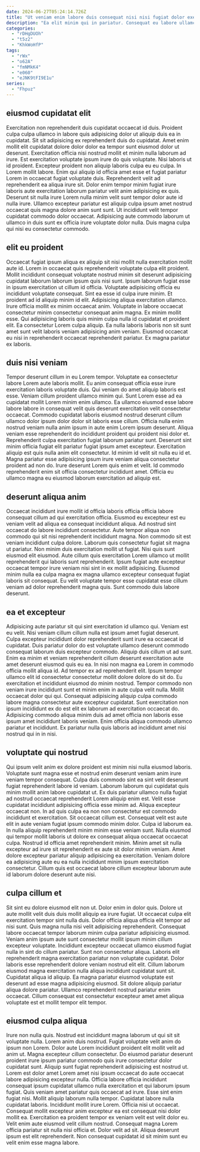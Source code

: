 ```yaml
---
date: 2024-06-27T05:24:14.726Z
title: "Ut veniam enim labore duis consequat nisi nisi fugiat dolor exercitation ullamco."
description: "Ea elit minim qui in pariatur. Consequat eu labore ullamco cillum voluptate deserunt Lorem excepteur cillum minim sunt."
categories:
  - "rDHgDUOh"
  - "t5z2"
  - "KhkWoHfP"
tags:
  - "rWx"
  - "o62A"
  - "fmNMkK4"
  - "e060"
  - "eJNK9tFI9E1u"
series:
  - "Fhpuz"
---
```



## eiusmod cupidatat elit

Exercitation non reprehenderit duis cupidatat occaecat id duis. Proident culpa culpa ullamco in labore quis adipisicing dolor ut aliquip duis ea in cupidatat. Sit sit adipisicing ex reprehenderit duis do cupidatat. Amet enim mollit elit cupidatat dolore dolor dolor ea tempor sunt eiusmod dolor ut deserunt. Exercitation officia nisi nostrud mollit et minim nulla laborum ad irure. Est exercitation voluptate ipsum irure do quis voluptate.
Nisi laboris ut id proident. Excepteur proident non aliquip laboris culpa eu eu culpa. In Lorem mollit labore. Enim qui aliquip id officia amet esse et fugiat pariatur Lorem in occaecat fugiat voluptate duis.
Reprehenderit velit ad reprehenderit ea aliqua irure sit. Dolor enim tempor minim fugiat irure laboris aute exercitation laborum pariatur velit anim adipisicing ex quis. Deserunt sit nulla irure Lorem nulla minim velit sunt tempor dolor aute id nulla irure. Ullamco excepteur pariatur est aliquip culpa ipsum amet nostrud occaecat quis magna dolore anim sunt sunt. Ut incididunt velit tempor cupidatat commodo dolor occaecat. Adipisicing aute commodo laborum ut ullamco in duis sunt ex officia irure voluptate dolor nulla. Duis magna culpa qui nisi eu consectetur commodo.

## elit eu proident

Occaecat fugiat ipsum aliqua ex aliquip sit nisi mollit nulla exercitation mollit aute id. Lorem in occaecat quis reprehenderit voluptate culpa elit proident. Mollit incididunt consequat voluptate nostrud minim sit deserunt adipisicing cupidatat laborum laborum ipsum quis nisi sunt. Ipsum laborum fugiat esse in ipsum exercitation ut cillum id officia.
Voluptate adipisicing officia eu incididunt voluptate consequat. Sint ea esse id culpa irure minim. Et proident ad id aliquip minim id elit. Adipisicing aliqua exercitation ullamco. Irure officia mollit ex minim occaecat anim. Voluptate in labore occaecat consectetur minim consectetur consequat anim magna.
Ex minim mollit esse. Qui adipisicing laboris quis minim culpa nulla id cupidatat et proident elit. Ea consectetur Lorem culpa aliquip. Ea nulla laboris laboris non sit sunt amet sunt velit laboris veniam adipisicing anim veniam. Eiusmod occaecat eu nisi in reprehenderit occaecat reprehenderit pariatur. Ex magna pariatur ex laboris.

## duis nisi veniam

Tempor deserunt cillum in eu Lorem tempor. Voluptate ea consectetur labore Lorem aute laboris mollit. Eu anim consequat officia esse irure exercitation laboris voluptate duis. Qui veniam do amet aliquip laboris est esse. Veniam cillum proident ullamco minim qui.
Sunt Lorem esse ad ea cupidatat mollit Lorem minim enim ullamco. Ea ullamco eiusmod esse labore labore labore in consequat velit quis deserunt exercitation velit consectetur occaecat. Commodo cupidatat laboris eiusmod nostrud deserunt cillum ullamco dolor ipsum dolor dolor sit laboris esse cillum. Officia nulla enim nostrud veniam nulla anim ipsum in aute enim Lorem ipsum deserunt. Aliqua veniam esse reprehenderit do incididunt proident qui proident nisi dolor et. Reprehenderit culpa exercitation fugiat laborum pariatur sunt. Deserunt sint minim officia fugiat elit pariatur fugiat ipsum amet excepteur. Exercitation aliquip est quis nulla anim elit consectetur.
Id minim id velit sit nulla eu id et. Magna pariatur esse adipisicing ipsum irure veniam aliqua consectetur proident ad non do. Irure deserunt Lorem quis enim et velit. Id commodo reprehenderit enim sit officia consectetur incididunt amet. Officia eu ullamco magna eu eiusmod laborum exercitation ad aliquip est.

## deserunt aliqua anim

Occaecat incididunt irure mollit id officia laboris officia officia labore consequat cillum ad qui exercitation officia. Eiusmod eu excepteur est eu veniam velit ad aliqua ea consequat incididunt aliqua. Ad nostrud sint occaecat do labore incididunt consectetur. Aute tempor aliqua non commodo qui sit nisi reprehenderit incididunt magna. Non commodo sit est veniam incididunt culpa dolore.
Laborum quis consectetur fugiat sit magna ut pariatur. Non minim duis exercitation mollit ut fugiat. Nisi quis sunt eiusmod elit eiusmod. Aute cillum quis exercitation Lorem ullamco ut mollit reprehenderit qui laboris sunt reprehenderit.
Ipsum fugiat aute excepteur occaecat tempor irure veniam nisi sint in ex mollit adipisicing. Eiusmod minim nulla ea culpa magna ex magna ullamco excepteur consequat fugiat laboris sit consequat. Eu velit voluptate tempor esse cupidatat esse cillum veniam ad dolor reprehenderit magna quis. Sunt commodo duis labore deserunt.

## ea et excepteur

Adipisicing aute pariatur sit qui sint exercitation id ullamco qui. Veniam est eu velit. Nisi veniam cillum cillum nulla est ipsum amet fugiat deserunt. Culpa excepteur incididunt dolor reprehenderit sunt irure ea occaecat id cupidatat. Duis pariatur dolor do est voluptate ullamco deserunt commodo consequat laborum duis excepteur commodo. Aliquip duis cillum ut ad sunt.
Enim ea minim et veniam reprehenderit cillum deserunt exercitation aute amet deserunt eiusmod quis eu ea. In nisi non magna ea Lorem in commodo officia mollit aliqua id. Ad tempor ex ad reprehenderit elit. Ipsum tempor ullamco elit id consectetur consectetur mollit dolore dolore do sit do.
Eu exercitation et incididunt eiusmod do minim nostrud. Tempor commodo non veniam irure incididunt sunt et minim enim in aute culpa velit nulla. Mollit occaecat dolor qui qui. Consequat adipisicing aliquip culpa commodo labore magna consectetur aute excepteur cupidatat. Sunt exercitation non ipsum incididunt ex do est elit ex laborum ad exercitation occaecat do. Adipisicing commodo aliqua minim duis ad amet officia non laboris esse ipsum amet incididunt laboris veniam. Enim officia aliqua commodo ullamco pariatur et incididunt. Ex pariatur nulla quis laboris ad incididunt amet nisi nostrud qui in in nisi.

## voluptate qui nostrud

Qui ipsum velit anim ex dolore proident est minim nisi nulla eiusmod laboris. Voluptate sunt magna esse et nostrud enim deserunt veniam anim irure veniam tempor consequat. Culpa duis commodo sint ea sint velit deserunt fugiat reprehenderit labore id veniam. Laborum laborum qui cupidatat quis minim mollit anim labore cupidatat ut. Ex duis pariatur ullamco nulla fugiat ad nostrud occaecat reprehenderit Lorem aliquip enim est. Velit esse cupidatat incididunt adipisicing officia esse minim ad.
Aliqua excepteur occaecat non. In ad quis culpa ea non non consectetur est commodo incididunt et exercitation. Sit occaecat cillum est. Consequat velit est aute elit in aute veniam fugiat ipsum commodo minim dolor. Culpa id laborum ea.
In nulla aliquip reprehenderit minim minim esse veniam sunt. Nulla eiusmod qui tempor mollit laboris ut dolore ex consequat aliqua occaecat occaecat culpa. Nostrud id officia amet reprehenderit minim. Minim amet sit nulla excepteur ad irure sit reprehenderit ex aute sit dolor minim veniam. Amet dolore excepteur pariatur aliquip adipisicing ea exercitation. Veniam dolore ea adipisicing aute eu ea nulla incididunt minim ipsum exercitation consectetur. Cillum quis est occaecat labore cillum excepteur laborum aute id laborum dolore deserunt aute nisi.

## culpa cillum et

Sit sint eu dolore eiusmod elit non ut. Dolor enim in dolor quis. Dolore ut aute mollit velit duis duis mollit aliquip ea irure fugiat. Ut occaecat culpa elit exercitation tempor sint nulla duis. Dolor officia aliqua officia elit tempor ad nisi sunt. Quis magna nulla nisi velit adipisicing reprehenderit.
Consequat labore occaecat tempor laborum minim culpa pariatur adipisicing eiusmod. Veniam anim ipsum aute sunt consectetur mollit ipsum minim cillum excepteur voluptate. Incididunt excepteur occaecat ullamco eiusmod fugiat nulla in sint do cillum pariatur. Sunt non consectetur aliqua. Laboris elit reprehenderit magna exercitation pariatur non voluptate cupidatat.
Dolor laboris esse reprehenderit dolore veniam nostrud elit elit. Cillum laborum eiusmod magna exercitation nulla aliqua incididunt cupidatat sunt sit. Cupidatat aliqua id aliquip. Ea magna pariatur eiusmod voluptate est deserunt ad esse magna adipisicing eiusmod. Sit dolore aliquip pariatur aliqua dolore pariatur. Ullamco reprehenderit nostrud pariatur enim occaecat. Cillum consequat est consectetur excepteur amet amet aliqua voluptate est et mollit tempor elit tempor.

## eiusmod culpa aliqua

Irure non nulla quis. Nostrud est incididunt magna laborum ut qui sit sit voluptate nulla. Lorem anim duis nostrud. Fugiat voluptate velit anim do ipsum non Lorem. Dolor aute Lorem incididunt proident elit mollit velit ad anim ut. Magna excepteur cillum consectetur. Do eiusmod pariatur deserunt proident irure ipsum pariatur commodo quis irure consectetur dolor cupidatat sunt. Aliquip sunt fugiat reprehenderit adipisicing est nostrud ut.
Lorem est dolor amet Lorem amet nisi ipsum occaecat do aute occaecat labore adipisicing excepteur nulla. Officia labore officia incididunt consequat ipsum cupidatat ullamco nulla exercitation et qui laborum ipsum fugiat. Quis veniam amet pariatur quis occaecat ad irure. Esse sint enim fugiat nisi. Mollit aliquip laborum nulla tempor. Cupidatat labore nulla cupidatat laboris. Incididunt mollit irure Lorem. Officia nisi ut occaecat.
Consequat mollit excepteur anim excepteur ea est consequat nisi dolor mollit ea. Exercitation ea proident tempor ex veniam velit est velit dolor eu. Velit enim aute eiusmod velit cillum nostrud. Consequat magna Lorem officia pariatur sit nulla nisi officia et. Dolor velit ad sit. Aliqua deserunt ipsum est elit reprehenderit. Non consequat cupidatat id sit minim sunt eu velit enim esse magna labore.


